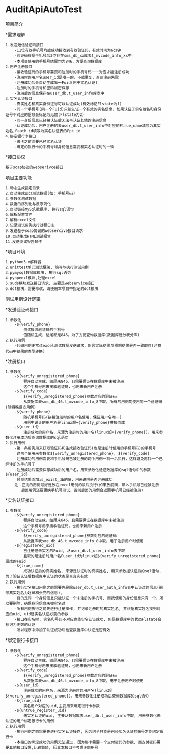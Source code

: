 # AuditApiAutoTest

项目简介

*需求理解

    1.发送短信验证码接口
        -11位有效手机号均能成功接收到有效验证码，有效时间为6分钟
        -验证码根据手机号后3位存在sms_db_xx库表t_mvcode_info_xx中
        -本项目使用的手机号结尾均为846，方便查询数据库
    2.用户注册接口
        -接收验证码的手机号需要和注册时的手机号码一一对应才能注册成功
        -注册时的用户名user_id是唯一的，不能重复，否则注册失败
        -注册成功后会自动生成唯一Fuid(用于实名认证)
        -注册时的手机号和密码加密保存
        -注册后的信息保存在user_db.t_user_info库表中
    3.实名认证接口
        -真实姓名和真实身份证号可以认证成功(有效标记Flstate为1)
        -同一个手机号(同一个Fuid)只能认证一个有效的实名信息，如果认证了实名姓名和身份证号不对应的信息会标记为无效(Flstate为2)
        -同一身份信息已经被认证后无法再认证其他的注册信息
        -认证成功后，用户注册的表user_db.t_user_info中对应的Ftrue_name填写为真实姓名,Fauth_id填写为实名认证表的Fpk_id
    4.绑定银行卡接口
		-绑卡之前需要已经实名认证
		-绑定的银行卡的手机号和身份信息需要和实名认证时的一致
		
*接口协议
    
    基于soap协议的webserivce接口
项目主要功能

	1.动态生成指定目录
	2.自动生成部分测试数据(如: 手机号码)
	3.参数化测试数据
	4.数据的序列化与反序列化
	5.自动链接MySql数据库, 执行sql语句
	6.解析配置文件
	7.解析excel文件
	8.记录测试用例执行过程日志
	9.发送基于soap协议的websercive接口请求
	10.自动生成HTML测试报告
	11.发送测试报告邮件	
*项目环境

    1.python3.x解释器
    2.unittest单元测试框架, 编写与执行测试用例
    3.pymysql数据库模块, 执行sql语句
    4.pyopenxl模块,处理excel
    5.suds模块发送接口请求, 主要是webservice接口
    6.ddt模块，需要修改，请使用本项目中指定的ddt模块
测试用例设计逻辑

*发送验证码接口
    
    1.参数化
        -${verify_phone}
            测试接收验证码的手机号
            值随机生成，结尾都是846，为了方便查询数据库(数据库是分表分库)
    2.执行用例
        -代码用例正常读excel测试数据发送请求，断言实际结果与预期结果是否一致即可(注意代码中结果的类型转换)
*注册接口
    
    1.参数化
        -${verify_unregistered_phone}
            程序自动生成，结尾未846，且需要保证在数据库中未被注册
            这个手机号用来接收验证码，也用来新用户注册
        -${verify_code}
            ${verify_unregistered_phone}参数对应的验证码
            从数据库表sms_db_46.t_mvcode_info_8中取，所有的用例均使用同一个验证码(除特殊反向用例)
        -${verify_phone}
            随机手机号码(拼接注册时的用户名使用，保证用户名唯一)
            用例中设计的用户名是linux超+{verify_phone}拼接而成
        -${user_id}
            注册成功的用户名，来源为注册时的用户名(linux超+{verify_phone})，用来参数化注册成功后查询数据库的sql语句
    2.执行用例
        -第一条用例用来获取验证码和生成接收验证码(也是注册时使用的手机号码)的手机号
         这两个值用来参数化${verify_unregistered_phone}, ${verify_code}
        -注册成功的用例需要和手机号码已被注册的两个用例一前一后执行，这样避免再找一个已经注册的手机号了
        -注册成功后需要保存成功后的用户名，用来参数化验证数据库的sql语句中的参数${user_id}
         预期结果添加is_exist_db的值，用来说明是否注册成功
        注：正向的用例最好是放在excel用例的最后执行(如果放前面，那么手机号已经被注册
           后面用例还要更换手机号测试，否则后面的用例会返回手机号已经被注册)
*实名认证接口
    
    1.参数化
		-${verify_unregistered_phone}
            程序自动生成，结尾未846，且需要保证在数据库中未被注册
            这个手机号用来接收验证码，也用来新用户注册
		-${verify_code}
			${verify_unregistered_phone}参数对应的验证码
			从数据库表sms_db_46.t_mvcode_info_8中取，用于注册用户时使用
        -${registered_uid}
            已注册但未实名的Fuid, 从user_db.t_user_info表中取
            且取的是注册时用户名Fuser_id为linux超${verify_unregistered_phone}组成的Fuid
        -${true_name}
            成功认证后的真实姓名, 来源是认证时的真实姓名, 用来参数据认证后的sql语句, 为了验证认证后数据库中认证的状态是否真实有效
    2.执行用例
        -执行实名接口用例之前需要先删除user_db.t_user_auth_info表中认证过的信息(删除真实姓名为超哥和张亮的信息), 
         目的是同一个身份信息只能认证一个未注册的手机号, 而我使用的身份信息只有一个，所以要删除，确保身份信息未被实名过
		-所有用例执行之前先进行注册操作, 并记录注册时的真实姓名, 并根据真实姓名找到对应的uid, uid是实名认证必要的参数
        -接口在实名时, 实名和号码不对应也能实名认证成功, 但是数据库中的状态Flstate会标记为无效的认证
         所以程序中添加了认证成功后检查数据库中认证是否有效
*绑定银行卡接口
	
	1.参数化
		-${verify_unregistered_phone}
            程序自动生成，结尾未846，且需要保证在数据库中未被注册
            这个手机号用来接收验证码，也用来新用户注册
		-${verify_code}
			${verify_unregistered_phone}参数对应的验证码
			从数据库表sms_db_46.t_mvcode_info_8中取，用于注册用户时使用
		-${user_id}
            注册成功的用户名，来源为注册时的用户名(linux超${verify_unregistered_phone})，用来参数化注册成功后查询数据库的sql语句
		-${true_uid}
			实名用户对应的uid,主要用来绑定银行卡参数
		-${untrue_register_uid}
			未实名认证的uid, 主要从数据库表user_db.t_user_info中取, 用来参数化未认证的用户绑定银行卡的用例
	2.执行用例
		-执行用例之前需要先进行实名认证操作, 因为绑卡只能是已经实名认证的帐号才能绑定银行卡
		-本接口的绑定成功的用例无法通过, 因为绑卡需要一个支付密码的参数, 而支付密码需要其他接口设置,比较繁琐, 因此本接口不考虑正向用例